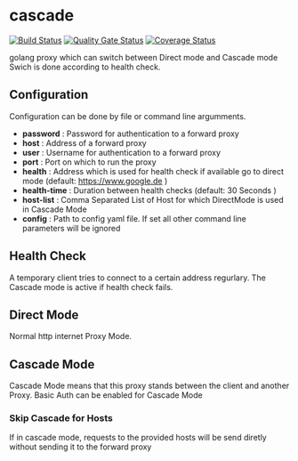 # cascade
[![Build Status](https://travis-ci.org/azak-azkaran/cascade.svg?branch=master)](https://travis-ci.org/azak-azkaran/cascade)
[![Quality Gate Status](https://sonarcloud.io/api/project_badges/measure?project=azak-azkaran_cascade&metric=alert_status)](https://sonarcloud.io/dashboard?id=azak-azkaran_cascade)
[![Coverage Status](https://coveralls.io/repos/github/azak-azkaran/cascade/badge.svg?branch=master)](https://coveralls.io/github/azak-azkaran/cascade?branch=master)

golang proxy which can switch between Direct mode and Cascade mode
Swich is done according to health check.

## Configuration
Configuration can be done by file or command line argumments.

* __password__ : Password for authentication to a forward proxy
* __host__ : Address of a forward proxy
* __user__ : Username for authentication to a forward proxy
* __port__ : Port on which to run the proxy
* __health__ : Address which is used for health check if available go to direct mode (default: https://www.google.de )
* __health-time__ : Duration between health checks (default: 30 Seconds )
* __host-list__ : Comma Separated List of Host for which DirectMode is used in Cascade Mode
* __config__ : Path to config yaml file. If set all other command line parameters will be ignored

## Health Check
A temporary client tries to connect to a certain address regurlary.
The Cascade mode is active if health check fails.

## Direct Mode
Normal http internet Proxy Mode.

## Cascade Mode
Cascade Mode means that this proxy stands between the client and another Proxy.
Basic Auth can be enabled for Cascade Mode

### Skip Cascade for Hosts

If in cascade mode, requests to the provided hosts will be send diretly without sending it to the forward proxy
